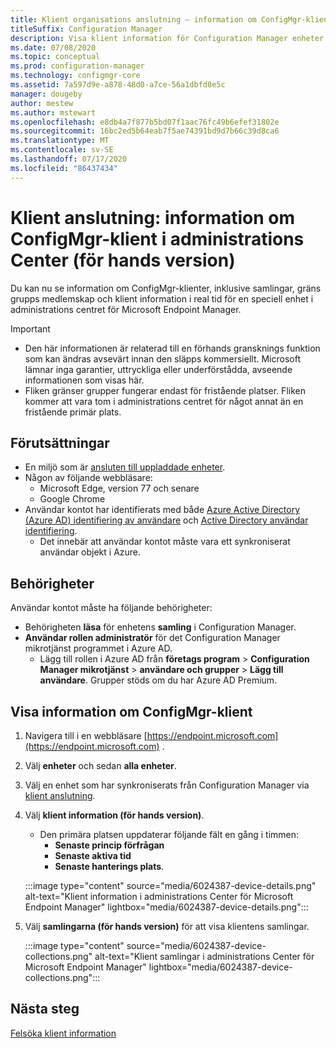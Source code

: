 ```yaml
---
title: Klient organisations anslutning – information om ConfigMgr-klient (för hands version) i administrations centret
titleSuffix: Configuration Manager
description: Visa klient information för Configuration Manager enheter från administrations centret.
ms.date: 07/08/2020
ms.topic: conceptual
ms.prod: configuration-manager
ms.technology: configmgr-core
ms.assetid: 7a597d9e-a878-48d0-a7ce-56a1dbfd0e5c
manager: dougeby
author: mestew
ms.author: mstewart
ms.openlocfilehash: e8db4a7f877b5bd07f1aac76fc49b6efef31802e
ms.sourcegitcommit: 16bc2ed5b64eab7f5ae74391bd9d7b66c39d8ca6
ms.translationtype: MT
ms.contentlocale: sv-SE
ms.lasthandoff: 07/17/2020
ms.locfileid: "86437434"
---
```

# <a name="tenant-attach-configmgr-client-details-in-the-admin-center-preview"></a><a name="bkmk_mem"></a>Klient anslutning: information om ConfigMgr-klient i administrations Center (för hands version)
<!--6024387, 6374854, 6521921, intune 7552762 pubpreview July 7, 2020-->

Du kan nu se information om ConfigMgr-klienter, inklusive samlingar, gräns grupps medlemskap och klient information i real tid för en speciell enhet i administrations centret för Microsoft Endpoint Manager.

> [!Important]
> - Den här informationen är relaterad till en förhands gransknings funktion som kan ändras avsevärt innan den släpps kommersiellt. Microsoft lämnar inga garantier, uttryckliga eller underförstådda, avseende informationen som visas här.
> - Fliken gränser grupper fungerar endast för fristående platser. Fliken kommer att vara tom i administrations centret för något annat än en fristående primär plats.

## <a name="prerequisites"></a>Förutsättningar

- En miljö som är [ansluten till uppladdade enheter](device-sync-actions.md).
- Någon av följande webbläsare:
  - Microsoft Edge, version 77 och senare
  - Google Chrome
- Användar kontot har identifierats med både [Azure Active Directory (Azure AD) identifiering av användare](https://docs.microsoft.com/mem/configmgr/core/servers/deploy/configure/about-discovery-methods#azureaddisc) och [Active Directory användar identifiering](https://docs.microsoft.com/mem/configmgr/core/servers/deploy/configure/about-discovery-methods#bkmk_aboutUser).
  - Det innebär att användar kontot måste vara ett synkroniserat användar objekt i Azure.

## <a name="permissions"></a>Behörigheter

Användar kontot måste ha följande behörigheter:

- Behörigheten **läsa** för enhetens **samling** i Configuration Manager.
- **Användar rollen administratör** för det Configuration Manager mikrotjänst programmet i Azure AD.
  - Lägg till rollen i Azure AD från **företags program**  >  **Configuration Manager mikrotjänst**  >  **användare och grupper**  >  **Lägg till användare**. Grupper stöds om du har Azure AD Premium.

## <a name="view-configmgr-client-details"></a>Visa information om ConfigMgr-klient

1. Navigera till i en webbläsare [https://endpoint.microsoft.com](https://endpoint.microsoft.com) .
1. Välj **enheter** och sedan **alla enheter**.
1. Välj en enhet som har synkroniserats från Configuration Manager via [klient anslutning](device-sync-actions.md).
1. Välj **klient information (för hands version)**.
   - Den primära platsen uppdaterar följande fält en gång i timmen:
      - **Senaste princip förfrågan**
      - **Senaste aktiva tid**
      - **Senaste hanterings plats**.

   :::image type="content" source="media/6024387-device-details.png" alt-text="Klient information i administrations Center för Microsoft Endpoint Manager" lightbox="media/6024387-device-details.png":::

1. Välj **samlingarna (för hands version)** för att visa klientens samlingar.

   :::image type="content" source="media/6024387-device-collections.png" alt-text="Klient samlingar i administrations Center för Microsoft Endpoint Manager" lightbox="media/6024387-device-collections.png":::

## <a name="next-steps"></a>Nästa steg

[Felsöka klient information](troubleshoot-client-details.md)
